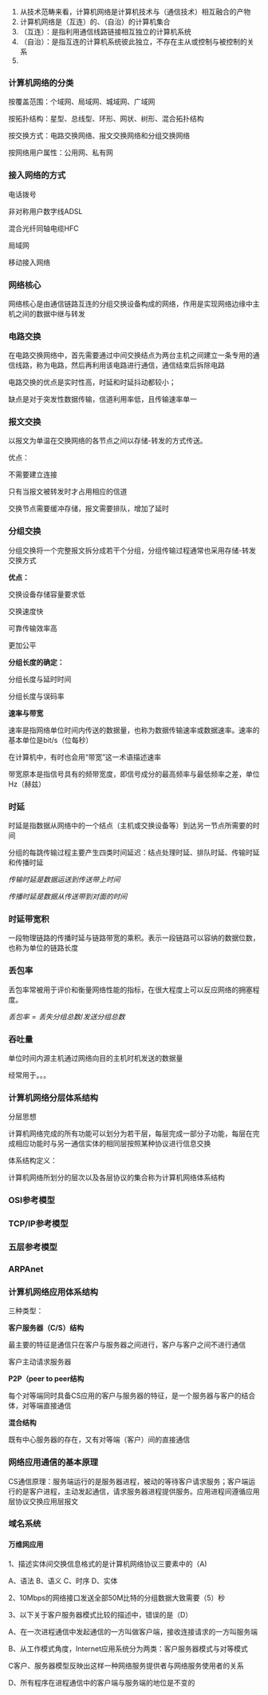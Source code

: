 1. 从技术范畴来看，计算机网络是计算机技术与（通信技术）相互融合的产物
2. 计算机网络是（互连）的、（自治）的计算机集合
3. （互连）：是指利用通信线路链接相互独立的计算机系统
4. （自治）：是指互连的计算机系统彼此独立，不存在主从或控制与被控制的关系
5. 















### 计算机网络的分类

按覆盖范围：个域网、局域网、城域网、广域网

按拓扑结构：星型、总线型、环形、网状、树形、混合拓扑结构

按交换方式：电路交换网络、报文交换网络和分组交换网络

按网络用户属性：公用网、私有网

### 接入网络的方式

电话拨号

非对称用户数字线ADSL

混合光纤同轴电缆HFC

局域网

移动接入网络

### 网络核心

网络核心是由通信链路互连的分组交换设备构成的网络，作用是实现网络边缘中主机之间的数据中继与转发

### 电路交换

在电路交换网络中，首先需要通过中间交换结点为两台主机之间建立一条专用的通信线路，称为电路，然后再利用该电路进行通信，通信结束后拆除电路

电路交换的优点是实时性高，时延和时延抖动都较小；

缺点是对于突发性数据传输，信道利用率低，且传输速率单一

### 报文交换

以报文为单温在交换网络的各节点之间以存储-转发的方式传送。

优点：

不需要建立连接

只有当报文被转发时才占用相应的信道

交换节点需要缓冲存储，报文需要排队，增加了延时

### 分组交换

分组交换将一个完整报文拆分成若干个分组，分组传输过程通常也采用存储-转发交换方式

**优点：**

交换设备存储容量要求低

交换速度快

可靠传输效率高

更加公平

**分组长度的确定：**

分组长度与延时时间

分组长度与误码率

**速率与带宽**

速率是指网络单位时间内传送的数据量，也称为数据传输速率或数据速率。速率的基本单位是bit/s（位每秒）

在计算机中，有时也会用“带宽”这一术语描述速率

带宽原本是指信号具有的频带宽度，即信号成分的最高频率与最低频率之差，单位Hz（赫兹）

### 时延

时延是指数据从网络中的一个结点（主机或交换设备等）到达另一节点所需要的时间

分组的每跳传输过程主要产生四类时间延迟：结点处理时延、排队时延、传输时延和传播时延

*传输时延是数据运送到传送带上时间*

*传播时延是数据从传送带到对面的时间*

### 时延带宽积

一段物理链路的传播时延与链路带宽的乘积。表示一段链路可以容纳的数据位数，也称为单位的链路长度

### 丢包率

丢包率常被用于评价和衡量网络性能的指标，在很大程度上可以反应网络的拥塞程度。

$丢包率=丢失分组总数/发送分组总数$





### 吞吐量

单位时间内源主机通过网络向目的主机时机发送的数据量

经常用于。。。

### 计算机网络分层体系结构

分层思想

计算机网络完成的所有功能可以划分为若干层，每层完成一部分子功能，每层在完成相应功能时与另一通信实体的相同层按照某种协议进行信息交换

体系结构定义：

计算机网络所划分的层次以及各层协议的集合称为计算机网络体系结构

### OSI参考模型

### TCP/IP参考模型

### 五层参考模型



### ARPAnet

### 计算机网络应用体系结构

三种类型：

**客户服务器（C/S）结构**

最主要的特征是通信只在客户与服务器之间进行，客户与客户之间不进行通信

客户主动请求服务器

**P2P（peer to peer结构**

每个对等端同时具备CS应用的客户与服务器的特征，是一个服务器与客户的结合体，对等端直接通信

**混合结构**

既有中心服务器的存在，又有对等端（客户）间的直接通信

### 网络应用通信的基本原理

CS通信原理：服务端运行的是服务器进程，被动的等待客户请求服务；客户端运行的是客户进程，主动发起通信，请求服务器进程提供服务。应用进程间遵循应用层协议交换应用层报文

### 域名系统







#### 万维网应用











1、描述实体间交换信息格式的是计算机网络协议三要素中的（A)

A、语法 B、语义 C、时序 D、实体

2、10Mbps的网络接口发送全部50M比特的分组数据大致需要（5）秒

3、以下关于客户服务器模式比较的描述中，错误的是（D）

A、在一次进程通信中发起通信的一方叫做客户端，接收连接请求的一方叫服务端

B、从工作模式角度，Internet应用系统分为两类：客户服务器模式与对等模式

C客户、服务器模型反映出这样一种网络服务提供者与网络服务使用者的关系

D、所有程序在进程通信中的客户端与服务端的地位是不变的



